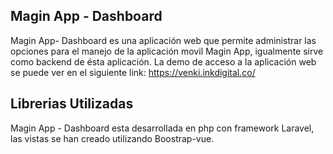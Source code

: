 ## Magin App - Dashboard

Magin App- Dashboard es una aplicación web que permite administrar las opciones para el manejo de la aplicación movil Magin App, igualmente sirve como backend de ésta aplicación. La demo de acceso a la aplicación web se puede ver en el siguiente link: https://venki.inkdigital.co/

## Librerias Utilizadas

Magin App - Dashboard esta desarrollada en php con framework Laravel, las vistas se han creado utilizando Boostrap-vue.


